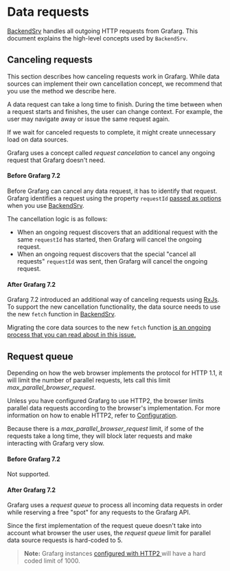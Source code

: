 # Data requests

[BackendSrv](https://grafarg.com/docs/grafarg/latest/packages_api/runtime/backendsrv) handles all outgoing HTTP requests from Grafarg. This document explains the high-level concepts used by `BackendSrv`.

## Canceling requests
This section describes how canceling requests work in Grafarg. While data sources can implement their own cancellation concept, we recommend that you use the method we describe here.

A data request can take a long time to finish. During the time between when a request starts and finishes, the user can change context. For example, the user may navigate away or issue the same request again.

If we wait for canceled requests to complete, it might create unnecessary load on data sources.

Grafarg uses a concept called _request cancelation_ to cancel any ongoing request that Grafarg doesn't need.

#### Before Grafarg 7.2
Before Grafarg can cancel any data request, it has to identify that request. Grafarg identifies a request using the property `requestId` [passed as options](https://github.com/famarks/grafarg/blob/master/docs/sources/packages_api/runtime/backendsrvrequest.md) when you use [BackendSrv](https://grafarg.com/docs/grafarg/latest/packages_api/runtime/backendsrv).

The cancellation logic is as follows:
- When an ongoing request discovers that an additional request with the same `requestId` has started, then Grafarg will cancel the ongoing request.
- When an ongoing request discovers that the special "cancel all requests" `requestId` was sent, then Grafarg will cancel the ongoing request.

#### After Grafarg 7.2
Grafarg 7.2 introduced an additional way of canceling requests using [RxJs](https://github.com/ReactiveX/rxjs). To support the new cancellation functionality, the data source needs to use the new `fetch` function in [BackendSrv](https://grafarg.com/docs/grafarg/latest/packages_api/runtime/backendsrv).

Migrating the core data sources to the new `fetch` function [is an ongoing process that you can read about in this issue.](https://github.com/famarks/grafarg/issues/27222)

## Request queue
Depending on how the web browser implements the protocol for HTTP 1.1, it will limit the number of parallel requests, lets call this limit _max_parallel_browser_request_. 

Unless you have configured Grafarg to use HTTP2, the browser limits parallel data requests according to the browser's implementation. For more information on how to enable HTTP2, refer to [Configuration](https://grafarg.com/docs/grafarg/latest/administration/configuration/#protocol).

Because there is a _max_parallel_browser_request_ limit, if some of the requests take a long time, they will block later requests and make interacting with Grafarg very slow.

#### Before Grafarg 7.2
Not supported. 

#### After Grafarg 7.2
Grafarg uses a _request queue_ to process all incoming data requests in order while reserving a free "spot" for any requests to the Grafarg API. 

Since the first implementation of the request queue doesn't take into account what browser the user uses, the _request queue_ limit for parallel data source requests is hard-coded to 5.

> **Note:** Grafarg instances [configured with HTTP2 ](https://grafarg.com/docs/grafarg/latest/administration/configuration/#protocol) will have a hard coded limit of 1000.
